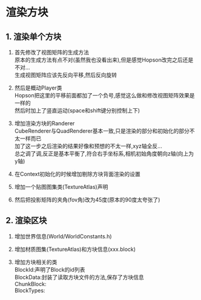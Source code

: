 # 渲染方块

## 1. 渲染单个方块

1. 首先修改了视图矩阵的生成方法  
    原本的生成方法有点不对(虽然我也没看出来),但是感觉Hopson改完之后还是不对...  
    生成视图矩阵应该先反向平移,然后反向旋转  
    
2. 然后是概动Player类  
    Hopson把这里的平移前面都加了一个负号,感觉这么做和修改视图矩阵效果是一样的  
    然后时加上了竖直运动(space和shift键分别控制上下)  
    
3. 增加渲染方块的Randerer  
    CubeRenderer与QuadRenderer基本一致,只是渲染的部分和初始化的部分不太一样而已  
    加了这一步之后渲染的结果好像和预想的不太一样,xyz轴全反...  
    总之调了调,反正是基本平衡了,符合右手坐标系,相机初始角度朝向z轴(向上为y轴)

4. 在Context初始化的时候增加剔除方块背面渲染的设置

5. 增加一个贴图图集类(TextureAtlas)声明

6. 然后把投影矩阵的夹角(fov角)改为45度(原本的90度太夸张了)

## 2. 渲染区块

1. 增加世界信息(World/WorldConstants.h)

2. 增加材质图集(TextureAtlas)和方块信息(xxx.block)

3. 增加方块相关的类  
    BlockId:声明了Block的id列表  
    BlockData:封装了读取方块文件的方法,保存了方块信息  
    ChunkBlock:  
    BlockTypes:
    